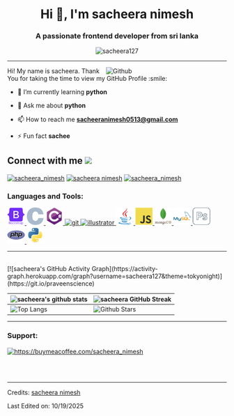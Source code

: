 <h1 align="center">Hi 👋, I'm sacheera nimesh</h1>
<h3 align="center">A passionate frontend developer from sri lanka</h3>

<p align="center"> <img src="https://komarev.com/ghpvc/?username=sacheera127&label=Profile%20views&color=0e75b6&style=flat" alt="sacheera127" /> </p>

---



<img width="55%" align="right" alt="Github" src="https://raw.githubusercontent.com/onimur/.github/master/.resources/git-header.svg" />

<div size='20px'> Hi! My name is sacheera. Thank You for taking the time to view my GitHub Profile :smile: 
</div>


- 🌱 I’m currently learning **python**

- 💬 Ask me about **python**

- 📫 How to reach me **sacheeranimesh0513@gmail.com**

- ⚡ Fun fact **sachee**



<h2> Connect with me <img src='https://raw.githubusercontent.com/ShahriarShafin/ShahriarShafin/main/Assets/handshake.gif' width="100px"> </h2>
<p align="left">
<a href="https://twitter.com/sacheera_nimesh" target="blank"><img align="center" src="https://raw.githubusercontent.com/rahuldkjain/github-profile-readme-generator/master/src/images/icons/Social/twitter.svg" alt="sacheera_nimesh" height="30" width="40" /></a>
<a href="https://fb.com/sacheera nimesh" target="blank"><img align="center" src="https://raw.githubusercontent.com/rahuldkjain/github-profile-readme-generator/master/src/images/icons/Social/facebook.svg" alt="sacheera nimesh" height="30" width="40" /></a>
<a href="https://instagram.com/sacheera_nimesh" target="blank"><img align="center" src="https://raw.githubusercontent.com/rahuldkjain/github-profile-readme-generator/master/src/images/icons/Social/instagram.svg" alt="sacheera_nimesh" height="30" width="40" /></a>
</p>

<h3 align="left">Languages and Tools:</h3>
<p align="left"> <a href="https://getbootstrap.com" target="_blank" rel="noreferrer"> <img src="https://raw.githubusercontent.com/devicons/devicon/master/icons/bootstrap/bootstrap-plain-wordmark.svg" alt="bootstrap" width="40" height="40"/> </a> <a href="https://www.cprogramming.com/" target="_blank" rel="noreferrer"> <img src="https://raw.githubusercontent.com/devicons/devicon/master/icons/c/c-original.svg" alt="c" width="40" height="40"/> </a> <a href="https://www.w3schools.com/cs/" target="_blank" rel="noreferrer"> <img src="https://raw.githubusercontent.com/devicons/devicon/master/icons/csharp/csharp-original.svg" alt="csharp" width="40" height="40"/> </a> <a href="https://git-scm.com/" target="_blank" rel="noreferrer"> <img src="https://www.vectorlogo.zone/logos/git-scm/git-scm-icon.svg" alt="git" width="40" height="40"/> </a> <a href="https://www.adobe.com/in/products/illustrator.html" target="_blank" rel="noreferrer"> <img src="https://www.vectorlogo.zone/logos/adobe_illustrator/adobe_illustrator-icon.svg" alt="illustrator" width="40" height="40"/> </a> <a href="https://www.java.com" target="_blank" rel="noreferrer"> <img src="https://raw.githubusercontent.com/devicons/devicon/master/icons/java/java-original.svg" alt="java" width="40" height="40"/> </a> <a href="https://developer.mozilla.org/en-US/docs/Web/JavaScript" target="_blank" rel="noreferrer"> <img src="https://raw.githubusercontent.com/devicons/devicon/master/icons/javascript/javascript-original.svg" alt="javascript" width="40" height="40"/> </a> <a href="https://www.mongodb.com/" target="_blank" rel="noreferrer"> <img src="https://raw.githubusercontent.com/devicons/devicon/master/icons/mongodb/mongodb-original-wordmark.svg" alt="mongodb" width="40" height="40"/> </a> <a href="https://www.mysql.com/" target="_blank" rel="noreferrer"> <img src="https://raw.githubusercontent.com/devicons/devicon/master/icons/mysql/mysql-original-wordmark.svg" alt="mysql" width="40" height="40"/> </a> <a href="https://www.photoshop.com/en" target="_blank" rel="noreferrer"> <img src="https://raw.githubusercontent.com/devicons/devicon/master/icons/photoshop/photoshop-line.svg" alt="photoshop" width="40" height="40"/> </a> <a href="https://www.php.net" target="_blank" rel="noreferrer"> <img src="https://raw.githubusercontent.com/devicons/devicon/master/icons/php/php-original.svg" alt="php" width="40" height="40"/> </a> <a href="https://www.python.org" target="_blank" rel="noreferrer"> <img src="https://raw.githubusercontent.com/devicons/devicon/master/icons/python/python-original.svg" alt="python" width="40" height="40"/> </a> </p>

---

<br>
[![sacheera's GitHub Activity Graph](https://activity-graph.herokuapp.com/graph?username=sacheera127&theme=tokyonight)](https://git.io/praveenscience)

| ![sacheera's github stats](https://github-readme-stats.vercel.app/api?username=sacheera127&show_icons=true&theme=tokyonight) | ![sacheera GitHub Streak](https://github-readme-streak-stats.herokuapp.com/?user=sacheera127&theme=tokyonight) |
| --- | --- |
| ![Top Langs](https://github-readme-stats.vercel.app/api/top-langs/?username=sacheera127&theme=tokyonight) | ![Github Stars](https://github-readme-stats.vercel.app/api?username=sacheera127&show_icons=true&locale=en&count_private=true&hide_rank=true&custom_title=My%20GitHub%20Stats&disable_animations=true&theme=tokyonight) |

---

<h3 align="left">Support:</h3>
<p><a href="https://www.buymeacoffee.com/https://buymeacoffee.com/sacheera_nimesh"> <img align="center" src="https://cdn.buymeacoffee.com/buttons/v2/default-yellow.png" height="50" width="210" alt="https://buymeacoffee.com/sacheera_nimesh" /></a></p><br><br>

---

Credits: [sacheera nimesh](https://github.com/sacheera127)

Last Edited on: 10/19/2025
